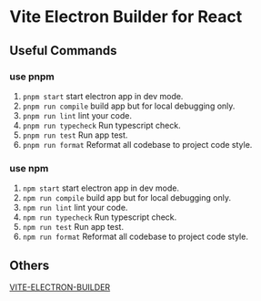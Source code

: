 # Vite Electron Builder for React


## Useful Commands

### use pnpm

1. `pnpm start` start electron app in dev mode.
2. `pnpm run compile` build app but for local debugging only.
3. `pnpm run lint` lint your code.
4. `pnpm run typecheck` Run typescript check.
5. `pnpm run test` Run app test.
6. `pnpm run format` Reformat all codebase to project code style.

### use npm

1. `npm start` start electron app in dev mode.
2. `npm run compile` build app but for local debugging only.
3. `npm run lint` lint your code.
4. `npm run typecheck` Run typescript check.
5. `npm run test` Run app test.
6. `npm run format` Reformat all codebase to project code style.

## Others

[VITE-ELECTRON-BUILDER](./VITE-ELECTRON-BUILDER-README.md)
